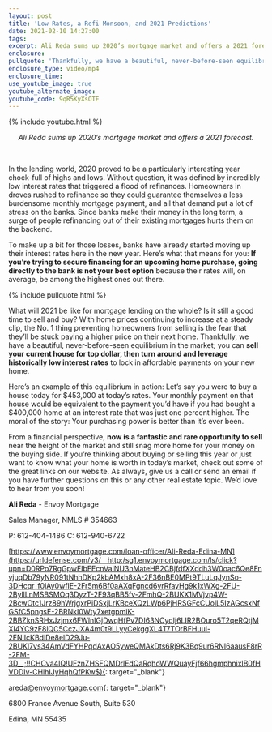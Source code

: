 ```yaml
---
layout: post
title: 'Low Rates, a Refi Monsoon, and 2021 Predictions'
date: 2021-02-10 14:27:00
tags:
excerpt: Ali Reda sums up 2020’s mortgage market and offers a 2021 forecast.
enclosure:
pullquote: 'Thankfully, we have a beautiful, never-before-seen equilibrium in the market.'
enclosure_type: video/mp4
enclosure_time:
use_youtube_image: true
youtube_alternate_image:
youtube_code: 9qR5KyXsOTE
---
```


{% include youtube.html %}

<center><em>Ali Reda sums up 2020&rsquo;s mortgage market and offers a 2021 forecast.</em></center>

&nbsp;

In the lending world, 2020 proved to be a particularly interesting year chock-full of highs and lows. Without question, it was defined by incredibly low interest rates that triggered a flood of refinances. Homeowners in droves rushed to refinance so they could guarantee themselves a less burdensome monthly mortgage payment, and all that demand put a lot of stress on the banks. Since banks make their money in the long term, a surge of people refinancing out of their existing mortgages hurts them on the backend.&nbsp;

To make up a bit for those losses, banks have already started moving up their interest rates here in the new year. Here’s what that means for you: **If you’re trying to secure financing for an upcoming home purchase, going directly to the bank is not your best option** because their rates will, on average, be among the highest ones out there.&nbsp;

{% include pullquote.html %}

What will 2021 be like for mortgage lending on the whole? Is it still a good time to sell and buy? With home prices continuing to increase at a steady clip, the No. 1 thing preventing homeowners from selling is the fear that they’ll be stuck paying a higher price on their next home. Thankfully, we have a beautiful, never-before-seen equilibrium in the market; you can **sell your current house for top dollar, then turn around and leverage historically low interest rates** to lock in affordable payments on your new home.&nbsp;

Here’s an example of this equilibrium in action: Let’s say you were to buy a house today for $453,000 at today’s rates. Your monthly payment on that house would be equivalent to the payment you’d have if you had bought a $400,000 home at an interest rate that was just one percent higher. The moral of the story: Your purchasing power is better than it’s ever been.&nbsp;

From a financial perspective, **now is a fantastic and rare opportunity to sell** near the height of the market and still snag more home for your money on the buying side. If you’re thinking about buying or selling this year or just want to know what your home is worth in today’s market, check out some of the great links on our website. As always, give us a call or send an email if you have further questions on this or any other real estate topic. We’d love to hear from you soon\!

**Ali Reda** - Envoy Mortgage

Sales Manager, NMLS \# 354663

P: 612-404-1486 C: 612-940-6722

[https://www.envoymortgage.com/loan-officer/Ali-Reda-Edina-MN](https://urldefense.com/v3/__http:/sg1.envoymortgage.com/ls/click?upn=D0RPo7RgGpwFIbFEcnVaINU3nMateHB2CBjfdfXXddh3W0oac6Qe8FnvjuqDb79yNR091tNhhDKp2kbAMxh8xA-2F36nBE0MPt9TLuLqJynSo-3DHcqr_f0jAy0wfIE-2Fr5m6Bf0aAXqFgncd6yrRfayHg9k1xWXg-2FU-2ByllLnMSBSMOq3DyzT-2F93qBB5fv-2FmhQ-2BUKX1MVjvp4W-2BcwOtc1Jrz89hWrjgxrPiDSxjLrKBceXQzLWp6PjHRSGFcCUolL5IzAGcsxNfGSfC5pngsE-2BRNkI0Wty7xetgpmiK-2BBZknSRHxJzjmx6FWlnIGjDwqHfPv7DI63NCydIj6LIR2BOuro5T2qeRQtjMXI4YC9zF8lQC5CczJXA4m0t9LLyyCekggXL4T7TOrBFHuul-2FNlIcKBdlDe8elD29Ju-2BUKl7vs34AmVdFYHPqdAxAO5yweQMAkDts6Rj9K3Bq9ur6RNI6aausF8rR-2FM-3D__;!!CHCva4lQ!UFznZHSFQMDrlEdQaRqhoWWQuayFjf66hgmphnixlB0fHVDDIv-CHlhIJyHqhQfPKw$){: target="_blank"}

[areda@envoymortgage.com](mailto:areda@envoymortgage.com){: target="_blank"}

6800 France Avenue South, Suite 530

Edina, MN 55435

&nbsp;

**&nbsp;**
